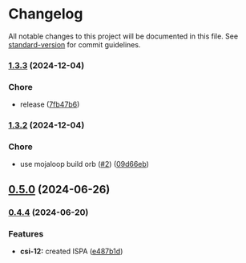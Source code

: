 # Changelog

All notable changes to this project will be documented in this file. See [standard-version](https://github.com/conventional-changelog/standard-version) for commit guidelines.

### [1.3.3](https://github.com/mojaloop/inter-scheme-proxy-adapter/compare/v1.3.2...v1.3.3) (2024-12-04)


### Chore

* release ([7fb47b6](https://github.com/mojaloop/inter-scheme-proxy-adapter/commit/7fb47b6dfeb51302999952f7dcfccee6e0d62bbb))

### [1.3.2](https://github.com/mojaloop/inter-scheme-proxy-adapter/compare/v1.3.0-snapshot.8...v1.3.2) (2024-12-04)


### Chore

* use mojaloop build orb ([#2](https://github.com/mojaloop/inter-scheme-proxy-adapter/issues/2)) ([09d66eb](https://github.com/mojaloop/inter-scheme-proxy-adapter/commit/09d66ebb8baa63d84bde8417167dd0c02719a15b))

## [0.5.0](https://github.com/infitx-org/inter-scheme-proxy-adapter/compare/v0.5.0-snapshot.1...v0.5.0) (2024-06-26)

### [0.4.4](https://github.com/infitx-org/inter-scheme-proxy-adapter/compare/main...feat/csi-48) (2024-06-20)


### Features

* **csi-12:** created ISPA ([e487b1d](https://github.com/infitx-org/inter-scheme-proxy-adapter/commit/e487b1dbd7cc400f629c6afe22352997e8702b69))
